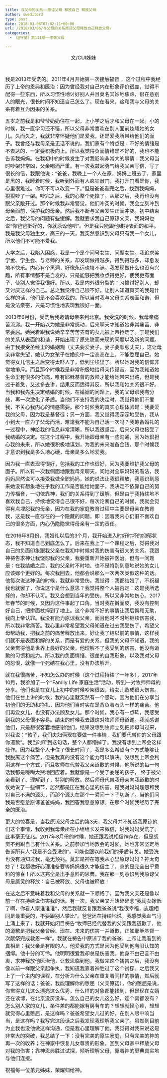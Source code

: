 ```yaml
---
title: 与父母的关系——原谅父母 释放自己 释放父母
author: sweditor3
type: post
date: 2018-03-06T07:02:11+00:00
url: /2018/03/06/与父母的关系原谅父母释放自己释放父母/
categories:
  - 《@守望》第111期——孝敬父母

---
```

<p style="text-align: center;">
  <span style="font-size: 12pt;">文/CUI姊妹</span>
</p>

&nbsp;

<span style="font-size: 12pt;">我是2013年受洗的。2011年4月开始第一次接触福音 ，这个过程中我经历了上帝的恩典和医治：因为曾经我对自己内在形象评价很差，觉得不配得一些东西，所以习惯性地讨好别人并且莫名其妙地焦虑，很在意别人的眼光，很长时间不知道自己怎么了。现在看来，这和我与父母的关系有着互为因果的关系。</span>

<span style="font-size: 12pt;">五岁之前我是和爷爷奶奶住在一起，上小学之后才和父母在一起。小的时候，我一直学习还不错，所以父母非常喜欢在别人面前炫耀她的女儿。久而久之，我就非常怀疑他们是爱我，还是爱我所带给他们的面子。我曾经与我母亲是无话不说的，我们家有个特点是：不好的情绪是不表达的，一定要积极向上。所以我觉得负面情绪是不好的，我也不能告诉我妈妈。在我初中的时候发生了对我影响非常大的事情：我父母当时吵架非常凶，父亲喝酒严重。有一次我鼓起勇气给我父亲写信，写了很长的信，我跟他说：“爸爸，我晚上一个人在家，妈妈上班去了，家里是黑的，我睡着时候，我听到外面有人疯狂敲门，我打开门看是你，我心里很难过。你可不可以改变一下。”但是爸爸看完之后，找到我妈妈，狠狠吵了一架。吵完之后，我的心整个死掉了。从那之后，我再也没有跟父亲敞开过。那个时候我非常警觉，他们冲突的时候，我会立刻冲到母亲面前，保护我的母亲。然后我不断与父亲发生正面冲突。初中结束之后，我父母的问题有些缓解。我就要求我自己原谅父亲，我妈妈也说“你爸爸挺好的，你就原谅他吧”。但是我只能跟他维持表面的和平。我是我父母独生女，高三的一天，我突然意识到父母只有我一个女儿，所以他们不可能不爱我。</span>

<span style="font-size: 12pt;">大学之后，我陷入困惑，我是一个是个问号女生、问题女生。我追求奖学金、学生会、与老师的关系，却发现做得越多，得到得越多，却愈发地不快乐。内心有个黑洞，好像永远也填不满。我发现做什么也没有兴趣，所有事情都不是自发的，只是能够把我妆点得更好，使我更有面子，使别人觉得我很好。所以，我是内外很分裂的：习惯讨好别人，却又讨厌这样的自己。总之我觉得自己很不好，让别人知道真实的我是什么样的话，他们是不会喜欢我的。所以当时我与父母关系表面和谐，但是没法亲密，只是习惯性地表现我很好一面。</span>

<span style="font-size: 12pt;">2013年6月份，受洗后我邀请母亲来到北京。我受洗的时候，我母亲痛苦流涕。我一开始以为她是非常感动，后来聊天才知道她非常痛苦、非常委屈。她哭着跟我说她辛辛苦苦养育的女儿被上帝抢走了。于是我们的关系从表面的和谐，开始出现了原先隐而未现的问题以及新的问题。由于我接受圣经里的婚姻观（丈夫要爱妻子，妻子要顺服丈夫），这让母亲非常失望，她认为女孩子在婚恋中一定高高在上，不能委屈自己。她觉得女儿信主之后变得太吓人了，低到尘埃里了。所以她对我的信仰非常地排斥。而且那个时候我是非常积极地给母亲传福音，因为我知道她生命里有很多的伤痛，唯有耶稣基督的救赎才能给她带来出路，但是我过于着急，又过多去讲，结果反而适得其反。所以我和她关系很不好。当我和我先生决定结婚的时候，在婚姻的问题上，我的父母跟我有分歧，再一次激化了矛盾。当他们不支持我的决定时，我觉得他们不爱我，不关心我内心的情感需要。那个时候我的真实心理体验是：我要爱我的父母，因为我是基督徒；另一方面，我又觉得我深深地受伤，我从小到大一直为了父母而活，难道我不能为自己活一次吗？我筹备婚礼的一过程中，神给我的信息非常清晰，所以我很坚定，后来父母也接受了我结婚的决定。在这个过程中，我开始跟母亲有一些沟通，因为她很担心我的未来，所以她很积极地谋划，为我的未来准备金钱，那个时候我才意识到我是多么地心硬，母亲是多么地爱我。</span>

<span style="font-size: 12pt;">因为我一直表现得很好，包括我的工作也很好，因为我要维护我父母的面子。所以有一次我侧面地跟我母亲聊天，问她对全职妈妈的看法，我妈妈居然说可以接受我做全职妈妈，她的说法让我很释放，我意识到原来她没有想象地在乎我的工作是否能给她面子。我决定不依靠自己的努力传福音，一切依靠神，我们的关系得到了缓解。但是由于我持续地不喜欢我自己，持续地觉得自己很不好，每次论断自己的时候，我就会觉得有点埋怨我的母亲，因为在我的家庭教育过程中主要是母亲在教育我，这是我一直存在的一个隐藏的问题，即：因着我内心仍旧不喜欢自己的很多方面，内心仍隐隐觉得母亲有一定的责任。</span>

<span style="font-size: 12pt;">在2016年8月份，我婚礼以后的3个月，我开始进入时好时坏的抑郁状态，我不知道自己到底怎么了。后来在我上了一个课程之后，觉得我对自己的负面印象跟我父亲在我初中时候对我的伤害有很大的关系。我跟神祷告求神让我饶恕我的父亲，我要重新开始被神医治。但有一问题是：在我结婚之后，我的父亲时不时地、也不是特别刻意地说她的女儿应该嫁个更好的。每次我回去，他都会说那么一次两次类似这种的话。他每次说这种话的时候，我就非常受伤。我觉得：我都结婚了，不祝福我也就罢了，你说这个是什么意思？我觉得整个人被否定：这是我所选择的，你却不认可。我又会想到当年的受伤，所以又非常地伤心。2017年春节的时候，又因为这件事起了口角，当时我在擀面皮，我没有控制好自己，把擀面杖摔到了地上。这个非常不好的事情让我后悔和无助，我向上帝认罪。我没有能力原谅我父亲，而且他时不时地继续伤害我，所以我非常痛苦。我心里非常希望我父母知道在过去我受伤了，希望父母帮助我，把我之前的痛苦释放出来，好让我了结以前的事情，这样我们就不是表面和解的关系，而是有爱的关系。但我的父母不知道，我的父亲觉得他是世界上最好的父亲，他理解不了我受到的伤害，他没有道歉的习惯和能力。所以我的负面情绪、很差的自我形象，以及我对父母的怨恨，就像一个死结在我心里，没有办法解开。</span>

<span style="font-size: 12pt;">就在我很痛苦，不知怎么办的时候（这个过程持续了一年多），2017年10月，我参加了一个“Family Life 家庭生活”活动，听到一对牧师师母的分享。他们也是在女儿上初中的时候吵架很凶，给女儿造成很大伤害。他们在台上讲的时候，我的心里就突然有一个感动，因为他们在分享当初他们的无助和挣扎，因为他们当时实在是背负着石头一样的痛苦。他们再爱女儿，也没有办法顾及女儿。那个时候，我心有一点软，我感受到我的父母很不容易。结束的时候我去跟这对牧师师母道谢。我就感谢他们，只是想很客套地感谢他们，结果没想到牧师立刻把师母叫过来，对我说：“孩子，我们夫妇俩现在要做一件事情，我们要代替你的父母跟你道歉”。我当时听到这句话，整个人都懵掉了。我没有想到上帝会这样操作。因为我整个人卡住了很长时间了，我是多么希望有个方式能够让我脱离这个痛苦，但是我真的没有这个能力可以解决。没想到上帝会利用这样一个方式，而且牧师在代替我父亲道歉的时候，他所说的每一句话我都是嚎啕大哭地回应着。我就像是一个受了委屈的孩子， 终于被父亲看到了、理解到了，特别的释放。然后师母代替我母亲向我道歉的时候她说了一些细节，居然都是压在我心里的伤害，是我对妈妈埋怨和我对自己不满的源头，而那个源头在那个一瞬间一下子切断了。当他们问我是否愿意原谅爸爸妈妈，我回答我愿意原谅。在那个时候我经历了完全的医治。</span>

<span style="font-size: 12pt;">更大的惊喜是，当我原谅父母之后的第3天，我父母并不知道我原谅他们这个事情，我收到我母亲所在小组组长发来微信，说我妈妈受洗了。此事毫无征兆。2017年8月份的时候，她还跟我说相信神存在，但是感觉不到跟自己有什么关系。之前参加当地教会的时候，她也非常坚定地告诉所有人“我是不会受洗的”。可能也跟以前我们的矛盾有关。她受洗也没有通知过我，毫无预兆。莫非是神在等我从心里原谅妈妈？神太奇妙了！我都做好心理准备要等妈妈很久才能信主了，真的是完全出乎意料的惊喜！所以这完全是出乎意料的恩典，我在那一刻意识到我原谅父母是属灵的释放：自己被释放、父母也被释放！</span>

<span style="font-size: 12pt;">在这之后不意味着我和父母的关系就一下顺畅了，因为我父亲还是像以前一样在持续说伤害我的话。有一次，我父亲又开始碎碎念“我闺女嫁低了啊，你看人家谁谁谁”，然后我就反复跟我爸爸说“我很幸福，志趣相同是最重要的，不要跟别人攀比”。爸爸还在持续地说，我感觉我血气马上涌上来了，我就开始闭目祷告“牧师已经代替我的父亲跟我道歉了，他的道歉是把我父亲曾经、现在、未来的伤害一并道歉，正如耶稣基督一次献祭完成救恩一样”。我就在祷告中原谅了我的爸爸，上帝让我看到的真相是：我父亲是有限的人，他爱我的方式是因为他受到他有限认知的捆绑。他十分的可怜。他明明很爱我却总是伤害我。他身不由己言不由衷，求神释放他医治他，让救恩临到他。我做完这个祷告之后，我没有像以前一样跟父亲起争执，我知道我靠着神胜过了这个试探。之后我又上了一个主内的课程，在分析为什么父亲在重复着同样的事情，然后就写了这样的话：爸爸，我能理解你的憋屈（父亲原话），你的憋屈是说，你觉得女儿这么漂亮这么优秀，什么样的对象都能找到，但是现在女婿还在读博，在北京没房没车。怎么自己的女儿这么好，连个窝都没有？怎么别人家的女儿，条件差的都能嫁有房有车的？想想就怪心疼，想想就觉得心里憋屈，是这样吗？爸爸希望女儿过的好，在别人眼中响当当，是这样吗？我写完这段话之后我发现我理解我父亲了。虽然到目前为止我也没他做这样沟通，但是我心里理解了他，我觉得对我来说这是非常大的突破，我总结了一下：没有完美的原生家庭，只有完美的神的再一次的收养；在神家中恢复儿女尊贵的形象，回到父母家中释放父母对我的伤害；靠神恩典胜过试探，倾听理解父母，靠着神的恩典真实地与他们连接。</span>

<span style="font-size: 12pt;">祝福每一位弟兄姊妹，荣耀归给神。</span>